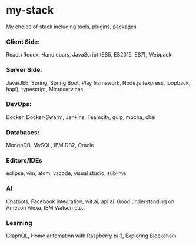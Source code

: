 # my-stack
My choice of stack including tools, plugins, packages

### Client Side:

React+Redux, Handlebars, JavaScript (ES5, ES2015, ES7), Webpack

### Server Side:

Java/JEE, Spring, Spring Boot, Play framework, Node.js (express, loopback, hapi), typescript, Microservices

### DevOps:

Docker, Docker-Swarm, Jenkins, Teamcity, gulp, mocha, chai

### Databases:

MongoDB, MySQL, IBM DB2, Oracle 

### Editors/IDEs

eclipse, vim, atom, vscode, visual studio, sublime

### AI

Chatbots, Facebook integration, wit.ai, api.ai. Good understanding on Amezon Alexa, IBM Watson etc., 

### Learning

GraphQL, Home automation with Raspberry pi 3, Exploring Blockchain
